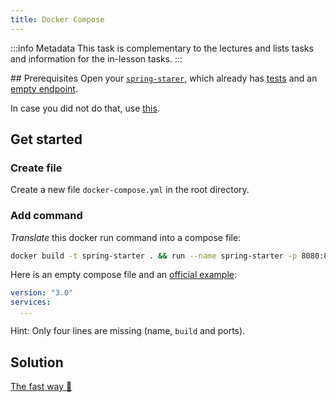 ```yaml
---
title: Docker Compose
---
```


:::info Metadata
This task is complementary to the lectures and lists tasks and information for the in-lesson tasks.
:::


## Prerequisites
Open your [`spring-starer`](../spring-starter), which already has [tests](../github-actions) and an [empty endpoint](../architecture).

In case you did not do that, use [this](https://github.com/nds-swe/spring-starter/releases/tag/0.1.2).

## Get started

### Create file
Create a new file `docker-compose.yml` in the root directory.

### Add command

_Translate_ this docker run command into a compose file:

```bash
docker build -t spring-starter . && run --name spring-starter -p 8080:8080 spring-starter
```

Here is an empty compose file and an [official example](https://docs.docker.com/compose/gettingstarted/#step-3-define-services-in-a-compose-file):

```yml
version: "3.0"
services:
  ...
```

Hint: Only four lines are missing (name, `build` and ports).

## Solution
[The fast way 🚁](https://github.com/nds-swe/spring-starter/blob/main/docker-compose.yml)